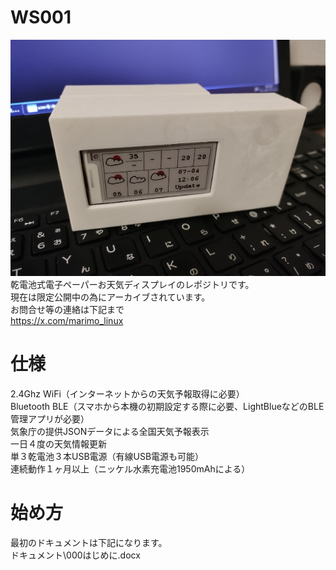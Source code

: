 # WS001  
![Top Image](/other/top.png)  
乾電池式電子ペーパーお天気ディスプレイのレポジトリです。  
現在は限定公開中の為にアーカイブされています。  
お問合せ等の連絡は下記まで  
https://x.com/marimo_linux  

# 仕様  
2.4Ghz WiFi（インターネットからの天気予報取得に必要）  
Bluetooth BLE（スマホから本機の初期設定する際に必要、LightBlueなどのBLE管理アプリが必要）  
気象庁の提供JSONデータによる全国天気予報表示  
一日４度の天気情報更新  
単３乾電池３本USB電源（有線USB電源も可能）  
連続動作１ヶ月以上（ニッケル水素充電池1950mAhによる）  

# 始め方  
最初のドキュメントは下記になります。  
ドキュメント\000はじめに.docx  

